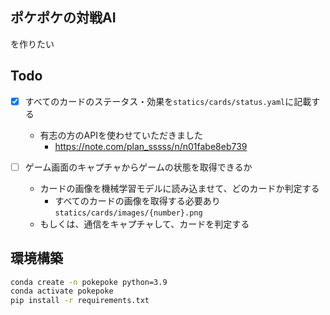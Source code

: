 ## ポケポケの対戦AI
を作りたい

## Todo
- [x] すべてのカードのステータス・効果を`statics/cards/status.yaml`に記載する
    - 有志の方のAPIを使わせていただきました
        - https://note.com/plan_sssss/n/n01fabe8eb739

- [ ] ゲーム画面のキャプチャからゲームの状態を取得できるか
    - カードの画像を機械学習モデルに読み込ませて、どのカードか判定する
        - すべてのカードの画像を取得する必要あり `statics/cards/images/{number}.png`
    - もしくは、通信をキャプチャして、カードを判定する


## 環境構築
```bash
conda create -n pokepoke python=3.9
conda activate pokepoke
pip install -r requirements.txt
```